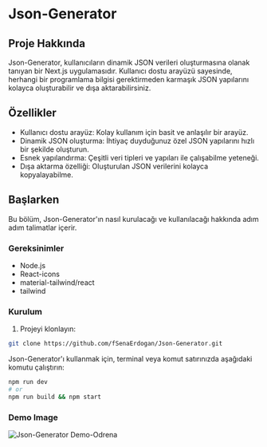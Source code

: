 # Json-Generator

## Proje Hakkında

Json-Generator, kullanıcıların dinamik JSON verileri oluşturmasına olanak tanıyan bir Next.js uygulamasıdır. Kullanıcı dostu arayüzü sayesinde, herhangi bir programlama bilgisi gerektirmeden karmaşık JSON yapılarını kolayca oluşturabilir ve dışa aktarabilirsiniz.

## Özellikler

- Kullanıcı dostu arayüz: Kolay kullanım için basit ve anlaşılır bir arayüz.
- Dinamik JSON oluşturma: İhtiyaç duyduğunuz özel JSON yapılarını hızlı bir şekilde oluşturun.
- Esnek yapılandırma: Çeşitli veri tipleri ve yapıları ile çalışabilme yeteneği.
- Dışa aktarma özelliği: Oluşturulan JSON verilerini kolayca kopyalayabilme.

## Başlarken

Bu bölüm, Json-Generator'ın nasıl kurulacağı ve kullanılacağı hakkında adım adım talimatlar içerir.

### Gereksinimler

- Node.js
- React-icons
- material-tailwind/react
- tailwind

### Kurulum

1. Projeyi klonlayın:
```bash
git clone https://github.com/fSenaErdogan/Json-Generator.git
```
Json-Generator'ı kullanmak için, terminal veya komut satırınızda aşağıdaki komutu çalıştırın:

```bash
npm run dev
# or
npm run build && npm start
```


### Demo Image
![Json-Generator Demo-Odrena](https://i.hizliresim.com/fifuehp.png)
